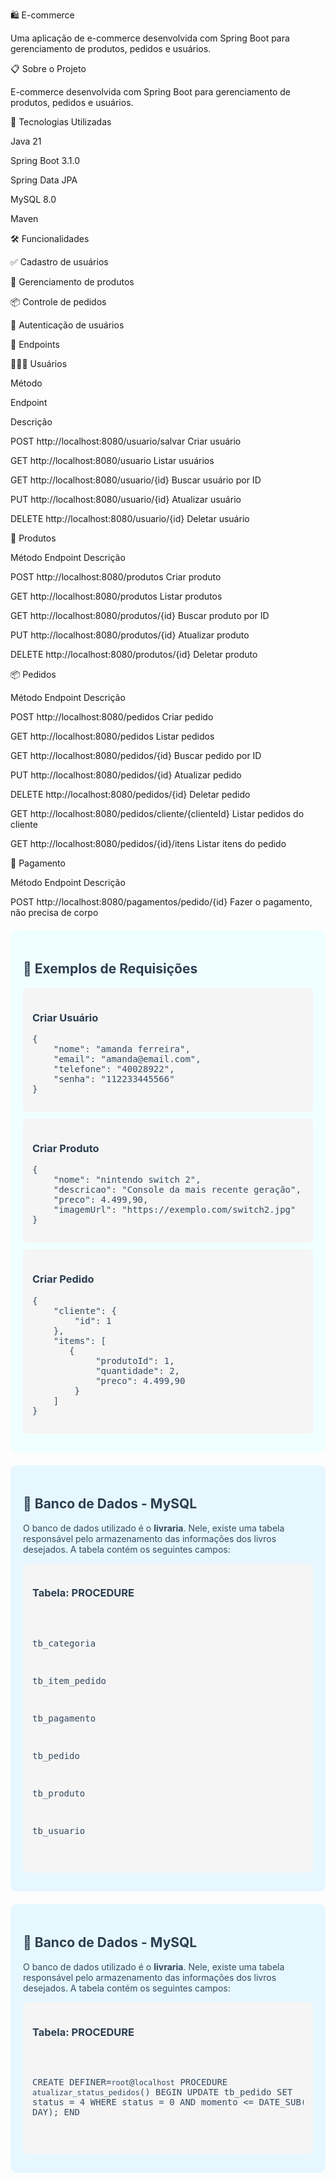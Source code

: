 🛍️ E-commerce

Uma aplicação de e-commerce desenvolvida com Spring Boot para gerenciamento de produtos, pedidos e usuários.

📋 Sobre o Projeto

E-commerce desenvolvida com Spring Boot para gerenciamento de produtos, pedidos e usuários.

🚀 Tecnologias Utilizadas


Java 21

Spring Boot 3.1.0

Spring Data JPA

MySQL 8.0

Maven


🛠️ Funcionalidades

✅ Cadastro de usuários

🛒 Gerenciamento de produtos

📦 Controle de pedidos

🔐 Autenticação de usuários


📝 Endpoints


👨‍👦‍👦 Usuários



Método

Endpoint

Descrição



POST
http://localhost:8080/usuario/salvar
Criar usuário


GET
http://localhost:8080/usuario
Listar usuários


GET
http://localhost:8080/usuario/{id}
Buscar usuário por ID


PUT
http://localhost:8080/usuario/{id}
Atualizar usuário


DELETE
http://localhost:8080/usuario/{id}
Deletar usuário


🛒 Produtos



Método
Endpoint
Descrição



POST
http://localhost:8080/produtos
Criar produto


GET
http://localhost:8080/produtos
Listar produtos


GET
http://localhost:8080/produtos/{id}
Buscar produto por ID


PUT
http://localhost:8080/produtos/{id}
Atualizar produto


DELETE
http://localhost:8080/produtos/{id}
Deletar produto


📦 Pedidos



Método
Endpoint
Descrição



POST
http://localhost:8080/pedidos
Criar pedido


GET
http://localhost:8080/pedidos
Listar pedidos


GET
http://localhost:8080/pedidos/{id}
Buscar pedido por ID


PUT
http://localhost:8080/pedidos/{id}
Atualizar pedido


DELETE
http://localhost:8080/pedidos/{id}
Deletar pedido


GET
http://localhost:8080/pedidos/cliente/{clienteId}
Listar pedidos do cliente


GET
http://localhost:8080/pedidos/{id}/itens
Listar itens do pedido


💸 Pagamento



Método
Endpoint
Descrição



POST
http://localhost:8080/pagamentos/pedido/{id}
Fazer o pagamento, não precisa de corpo




<div style="background-color: #f0ffff; padding: 20px; border-radius: 10px; margin: 20px 0;">
  <h2 style="color: #2c3e50;">🎨 Exemplos de Requisições</h2>
  
  <div style="background-color: #f5f5f5; padding: 15px; border-radius: 8px; margin: 10px 0;">
    <h3 style="color: #2c3e50;">Criar Usuário</h3>
    <pre style="color: #34495e;">
{
    "nome": "amanda ferreira",
    "email": "amanda@email.com",
    "telefone": "40028922",
    "senha": "112233445566"
}</pre>
  </div>

  <div style="background-color: #f5f5f5; padding: 15px; border-radius: 8px; margin: 10px 0;">
    <h3 style="color: #2c3e50;">Criar Produto</h3>
    <pre style="color: #34495e;">
{
    "nome": "nintendo switch 2",
    "descricao": "Console da mais recente geração",
    "preco": 4.499,90,
    "imagemUrl": "https://exemplo.com/switch2.jpg"
}</pre>
  </div>

  <div style="background-color: #f5f5f5; padding: 15px; border-radius: 8px; margin: 10px 0;">
    <h3 style="color: #2c3e50;">Criar Pedido</h3>
    <pre style="color: #34495e;">
{
    "cliente": {
        "id": 1
    },
    "items": [
       {
            "produtoId": 1,
            "quantidade": 2,
            "preco": 4.499,90
        }
    ]
}</pre>
  </div>
</div>


<div style="background-color: #e6f7ff; padding: 20px; border-radius: 10px; margin: 20px 0;"> <h2 style="color: #2c3e50;">💾 Banco de Dados - MySQL</h2> <p style="color: #34495e;">O banco de dados utilizado é o <strong>livraria</strong>. Nele, existe uma tabela responsável pelo armazenamento das informações dos livros desejados. A tabela contém os seguintes campos:</p> <div style="background-color: #f5f5f5; padding: 15px; border-radius: 8px; margin: 10px 0;"> <h3 style="color: #2c3e50;">Tabela: PROCEDURE</h3> <pre style="color: #34495e;"> 


tb_categoria

tb_item_pedido

tb_pagamento

tb_pedido

tb_produto

tb_usuario

</div> </div>


<div style="background-color: #e6f7ff; padding: 20px; border-radius: 10px; margin: 20px 0;"> <h2 style="color: #2c3e50;">💾 Banco de Dados - MySQL</h2> <p style="color: #34495e;">O banco de dados utilizado é o <strong>livraria</strong>. Nele, existe uma tabela responsável pelo armazenamento das informações dos livros desejados. A tabela contém os seguintes campos:</p> <div style="background-color: #f5f5f5; padding: 15px; border-radius: 8px; margin: 10px 0;"> <h3 style="color: #2c3e50;">Tabela: PROCEDURE</h3> <pre style="color: #34495e;"> 


CREATE DEFINER=`root`@`localhost` PROCEDURE `atualizar_status_pedidos`()
BEGIN
    UPDATE tb_pedido
    SET status = 4
    WHERE status = 0
    AND momento <= DATE_SUB(NOW(), INTERVAL 3 DAY);
END

</div> </div>
